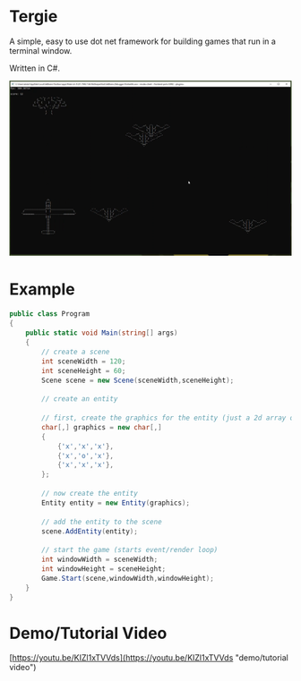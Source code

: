 # Tergie
A simple, easy to use dot net framework for building games that run in a terminal window.

Written in C#.

![screenshot](screenshot.png "screenshot")

# Example
~~~~~~~~~~~~~~~~~~~~~~~~~~~cs
public class Program
{
    public static void Main(string[] args)
    {
        // create a scene
        int sceneWidth = 120;
        int sceneHeight = 60;
        Scene scene = new Scene(sceneWidth,sceneHeight);
        
        // create an entity

        // first, create the graphics for the entity (just a 2d array of characters)
        char[,] graphics = new char[,]
        {
            {'x','x','x'},
            {'x','o','x'},
            {'x','x','x'},
        };

        // now create the entity
        Entity entity = new Entity(graphics);
        
        // add the entity to the scene
        scene.AddEntity(entity);

        // start the game (starts event/render loop)
        int windowWidth = sceneWidth;
        int windowHeight = sceneHeight;
        Game.Start(scene,windowWidth,windowHeight);
    }
}
~~~~~~~~~~~~~~~~~~~~~~~~~~~

# Demo/Tutorial Video
[https://youtu.be/KIZl1xTVVds](https://youtu.be/KIZl1xTVVds "demo/tutorial video")